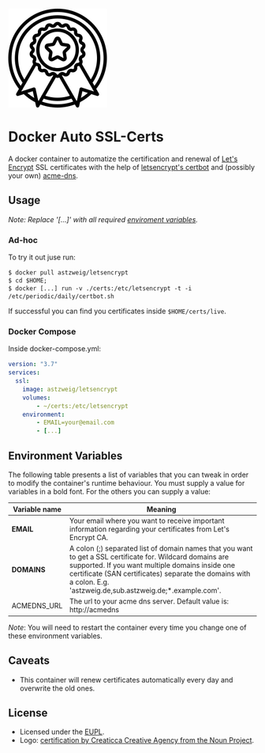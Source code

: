 ![Logo][logo]

# Docker Auto SSL-Certs
A docker container to automatize the certification and renewal of
[Let's Encrypt][1] SSL certificates with the help of [letsencrypt's certbot][3]
and (possibly your own) [acme-dns][2].

## Usage
_Note: Replace '[...]' with all required [enviroment variables][7]._

### Ad-hoc
To try it out juse run:

    $ docker pull astzweig/letsencrypt
    $ cd $HOME;
    $ docker [...] run -v ./certs:/etc/letsencrypt -t -i /etc/periodic/daily/certbot.sh

If successful you can find you certificates inside `$HOME/certs/live`.

### Docker Compose
Inside docker-compose.yml:

```YAML
version: "3.7"
services:
  ssl:
    image: astzweig/letsencrypt
    volumes:
        - ~/certs:/etc/letsencrypt
    environment:
        - EMAIL=your@email.com
        - [...]
```

## Environment Variables
The following table presents a list of variables that you can tweak in order to
modify the container's runtime behaviour. You must supply a value for variables
in a bold font. For the others you can supply a value:

| Variable name | Meaning |
| ---  | --- |
| **EMAIL** | Your email where you want to receive important information regarding your certificates from Let's Encrypt CA. |
| **DOMAINS** | A colon (;) separated list of domain names that you want to get a SSL certificate for. Wildcard domains are supported. If you want multiple domains inside one certificate (SAN certificates) separate the domains with a colon. E.g. 'astzweig.de,sub.astzweig.de;*.example.com'.|
| ACMEDNS_URL | The url to your acme dns server. Default value is: http://acmedns |

_Note_: You will need to restart the container every time you change one of
these environment variables.

## Caveats
- This container will renew certificates automatically every day and overwrite
  the old ones.

## License
- Licensed under the [EUPL][5].
- Logo: [certification by Creaticca Creative Agency from the Noun Project][4].

[1]: https://letsencrypt.org
[2]: https://github.com/joohoi/acme-dns
[3]: https://certbot.eff.org
[4]: https://thenounproject.com/term/certification/1660646/
[5]: https://eupl.eu/1.2/en/
[7]: https://github.com/astzweig/docker-letsencrypt-ssl#environment-variables
[logo]: https://raw.githubusercontent.com/astzweig/docker-letsencrypt-ssl/master/logo.svg?sanitize=true
